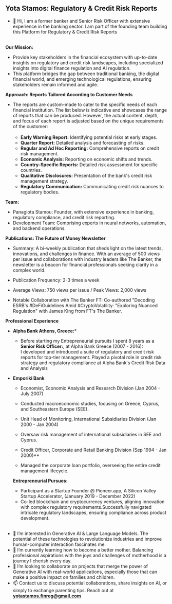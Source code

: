 ## Yota Stamos: Regulatory & Credit Risk Reports

- 👋 Hi, I am a former banker and Senior Risk Officer with extensive experience in the banking sector. I am part of the founding team building this Platform for Regulatory & Credit Risk Reports<br><br>

**Our Mission:**
* Provide key stakeholders in the financial ecosystem with up-to-date insights on regulatory and credit risk landscapes, including specialized insights into digital finance regulation and AI regulation.
* This platform bridges the gap between traditional banking, the digital financial world, and emerging technological regulations, ensuring stakeholders remain informed and agile.<br>


**Approach: Reports Tailored According to Customer Needs**
* The reports are custom-made to cater to the specific needs of each financial institution. The list below is indicative and showcases the range of reports that can be produced. However, the actual content, depth, and focus of each report is adjusted based on the unique requirements of the customer:<br><br>
  * **Early Warning Report:** Identifying potential risks at early stages.
  * **Quarter Report:** Detailed analysis and forecasting of risks.
  * **Regular and Ad Hoc Reporting:** Comprehensive reports on credit risk management.
  * **Economic Analysis:** Reporting on economic shifts and trends.
  * **Country-Specific Reports:** Detailed risk assessment for specific countries.
  * **Qualitative Disclosures:** Presentation of the bank's credit risk management strategy.
  * **Regulatory Communication:** Communicating credit risk nuances to regulatory bodies.<br>

**Team:**
* Panagiota Stamou: Founder, with extensive experience in banking, regulatory compliance, and credit risk reporting.
* Development Team: Comprising experts in neural networks, automation, and backend operations.<br>


**Publications: The Future of Money Newsletter** <br>

* Summary: A bi-weekly publication that sheds light on the latest trends, innovations, and challenges in finance. With an average of 500 views per issue and collaborations with industry leaders like The Banker, the newsletter is a beacon for financial professionals seeking clarity in a complex world.<br>

* Publication Frequency: 2-3 times a week<br>
* Average Views: 750 views per issue / Peak Views: 2,000 views <br>

* Notable Collaboration with The Banker FT: Co-authored "Decoding ESRB's #DeFiGuidelines Amid #CryptoVolatility: "Exploring Nuanced Regulation" with James King from FT's The Banker.<br>

**Professional Experience**
* **Alpha Bank Athens, Greece:***
  * Before starting my Entrepreneurial pursuits I spent 8 years as a **Senior Risk Officer:**, at Alpha Bank Greece (2007 - 2016):<br> I developed and introduced a suite of regulatory and credit risk reports for top-tier management. Played a pivotal role in credit risk strategy and regulatory compliance at Alpha Bank's Credit Risk Data and Analysis<br>

* **Emporiki Bank**
  * Economist, Economic Analysis and Research Division (Jan 2004 - July 2007)
  * Conducted macroeconomic studies, focusing on Greece, Cyprus, and Southeastern Europe (SEE).

  * Unit Head of Monitoring, International Subsidiaries Division (Jan 2000 - Jan 2004)
  * Oversaw risk management of international subsidiaries in SEE and Cyprus.

  * Credit Officer, Corporate and Retail Banking Division (Sep 1994 - Jan 2000)**
  * Managed the corporate loan portfolio, overseeing the entire credit management lifecycle.
 
  **Entrepreneurial Pursues:** <br>
  * Participant as a Startup Founder @ Pioneer.app, A Silicon Valley Startup Accelerator, (January 2019 - December 2022)
  * Co-led blockchain and cryptocurrency ventures, aligning innovation with complex regulatory 
    requirements.Successfully navigated intricate regulatory landscapes, ensuring compliance across 
    product development.<br><br>

- 👀 I’m interested in Generative AI & Large Language Models. The potential of these technologies to revolutionize industries and improve human-computer interaction fascinates me.
- 🌱 I’m currently learning  how to become a better mother. Balancing professional aspirations with the joys and challenges of motherhood is a journey I cherish every day.
- 💞️ I’m looking to collaborate on projects that merge the power of Generative AI with real-world applications, especially those that can make a positive impact on families and children.
- 📫 Contact us to discuss potential collaborations, share insights on AI, or simply to exchange parenting tips. Reach out at **yotastamos.finreg@gmail.com**

<!---
YotaStamos/YotaStamos is a ✨ special ✨ repository because its `README.md` (this file) appears on your GitHub profile.
You can click the Preview link to take a look at your changes.
--->
